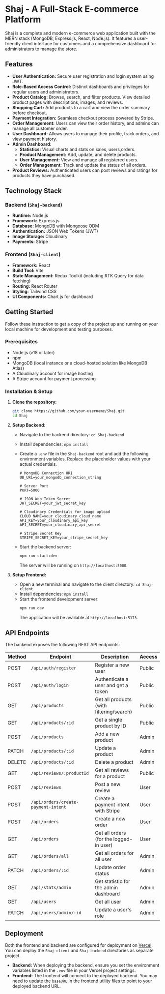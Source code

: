 # Shaj - A Full-Stack E-commerce Platform

Shaj is a complete and modern e-commerce web application built with the MERN stack (MongoDB, Express.js, React, Node.js). It features a user-friendly client interface for customers and a comprehensive dashboard for administrators to manage the store.

## Features

- **User Authentication:** Secure user registration and login system using JWT.
- **Role-Based Access Control:** Distinct dashboards and privileges for regular users and administrators.
- **Product Catalog:** Browse, search, and filter products. View detailed product pages with descriptions, images, and reviews.
- **Shopping Cart:** Add products to a cart and view the order summary before checkout.
- **Payment Integration:** Seamless checkout process powered by Stripe.
- **Order Management:** Users can view their order history, and admins can manage all customer order.
- **User Dashboard:** Allows users to manage their profile, track orders, and view payment history.
- **Admin Dashboard:**
  - **Statistics:** Visual charts and stats on sales, users,orders.
  - **Product Management:** Add, update, and delete products.
  - **User Management:** View and manage all registered users.
  - **Order Management:** Track and update the status of all orders.
- **Product Reviews:** Authenticated users can post reviews and ratings for products they have purchased.

## Technology Stack

### Backend (`Shaj-backend`)
- **Runtime:** Node.js
- **Framework:** Express.js
- **Database:** MongoDB with Mongoose ODM
- **Authentication:** JSON Web Tokens (JWT)
- **Image Storage:** Cloudinary
- **Payments:** Stripe

### Frontend (`Shaj-client`)
- **Framework:** React
- **Build Tool:** Vite
- **State Management:** Redux Toolkit (including RTK Query for data fetching)
- **Routing:** React Router
- **Styling:** Tailwind CSS
- **UI Components:** Chart.js for dashboard

## Getting Started

Follow these instruction to get a copy of the project up and running on your local machine for development and testing purposes.

### Prerequisites

- Node.js (v18 or later)
- npm
- MongoDB (local instance or a cloud-hosted solution like MongoDB Atlas)
- A Cloudinary account for image hosting
- A Stripe account for payment processing

### Installation & Setup

1.  **Clone the repository:**
    ```bash
    git clone https://github.com/your-username/Shaj.git
    cd Shaj
    ```

2.  **Setup Backend:**
    - Navigate to the backend directory: `cd Shaj-backend`
    - Install dependencies: `npm install`
    - Create a `.env` file in the `Shaj-backend` root and add the following environment variables. Replace the placeholder values with your actual credentials.

      ```env
      # MongoDB Connection URI
      UB_URL=your_mongodb_connection_string

      # Server Port
      PORT=5000

      # JSON Web Token Secret
      JWT_SECRET=your_jwt_secret_key

      # Cloudinary Credentials for image upload
      CLOUD_NAME=your_cloudinary_cloud_name
      API_KEY=your_cloudinary_api_key
      API_SECRET=your_cloudinary_api_secret

      # Stripe Secret Key
      STRIPE_SECRET_KEY=your_stripe_secret_key
      ```
    - Start the backend server:
      ```bash
      npm run start:dev
      ```
      The server will be running on `http://localhost:5000`.

3.  **Setup Frontend:**
    - Open a new terminal and navigate to the client directory: `cd Shaj-client`
    - Install dependencies: `npm install`
    - Start the frontend development server:
      ```bash
      npm run dev
      ```
      The application will be available at `http://localhost:5173`.

## API Endpoints

The backend exposes the following REST API endpoints:

| Method | Endpoint                  | Description                               | Access       |
|--------|---------------------------|-------------------------------------------|--------------|
| POST   | `/api/auth/register`      | Register a new user                       | Public       |
| POST   | `/api/auth/login`         | Authenticate a user and get a token       | Public       |
| GET    | `/api/products`           | Get all products (with filtering/search)  | Public       |
| GET    | `/api/products/:id`       | Get a single product by ID                | Public       |
| POST   | `/api/products`           | Add a new product                         | Admin        |
| PATCH  | `/api/products/:id`       | Update a product                          | Admin        |
| DELETE | `/api/products/:id`       | Delete a product                          | Admin        |
| GET    | `/api/reviews/:productId` | Get all reviews for a product             | Public       |
| POST   | `/api/reviews`            | Post a new review                         | User         |
| POST   | `/api/orders/create-payment-intent` | Create a payment intent with Stripe | User |
| POST   | `/api/orders`             | Create a new order                        | User         |
| GET    | `/api/orders`             | Get all orders (for the logged-in user)   | User         |
| GET    | `/api/orders/all`         | Get all orders for all user              | Admin        |
| PATCH  | `/api/orders/:id`         | Update order status                       | Admin        |
| GET    | `/api/stats/admin`        | Get statistic for the admin dashboard    | Admin        |
| GET    | `/api/users`              | Get all user                             | Admin        |
| PATCH  | `/api/users/admin/:id`    | Update a user's role                     | Admin        |

## Deployment

Both the frontend and backend are configured for deployment on [Vercel](https://vercel.com/). You can deploy the `Shaj-client` and `Shaj-backend` directories as separate project.

- **Backend:** When deploying the backend, ensure you set the environment variables listed in the `.env` file in your Vercel project settings.
- **Frontend:** The frontend will connect to the deployed backend. You may need to update the `baseURL` in the frontend utility files to point to your deployed backend URL.
